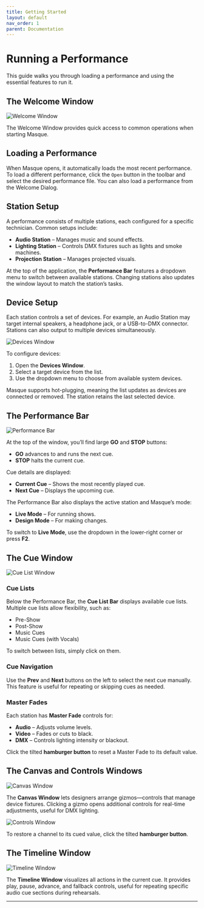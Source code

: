 ```yaml
---
title: Getting Started
layout: default
nav_order: 1
parent: Documentation
---
```



# Running a Performance

This guide walks you through loading a performance and using the essential features to run it.

## The Welcome Window

![Welcome Window](../images/Masque_Welcome.png)

The Welcome Window provides quick access to common operations when starting Masque.

## Loading a Performance

When Masque opens, it automatically loads the most recent performance. To load a different performance, click the `Open` button in the toolbar and select the desired performance file. You can also load a performance from the Welcome Dialog.

## Station Setup

A performance consists of multiple stations, each configured for a specific technician. Common setups include:

- **Audio Station** – Manages music and sound effects.
- **Lighting Station** – Controls DMX fixtures such as lights and smoke machines.
- **Projection Station** – Manages projected visuals.

At the top of the application, the **Performance Bar** features a dropdown menu to switch between available stations. Changing stations also updates the window layout to match the station’s tasks.

## Device Setup

Each station controls a set of devices. For example, an Audio Station may target internal speakers, a headphone jack, or a USB-to-DMX connector. Stations can also output to multiple devices simultaneously.

![Devices Window](../images/Masque_Devices.png)

To configure devices:

1. Open the **Devices Window**.
2. Select a target device from the list.
3. Use the dropdown menu to choose from available system devices.

Masque supports hot-plugging, meaning the list updates as devices are connected or removed. The station retains the last selected device.

## The Performance Bar

![Performance Bar](../images/Masque_PerformanceBar.png)

At the top of the window, you’ll find large **GO** and **STOP** buttons:

- **GO** advances to and runs the next cue.
- **STOP** halts the current cue.

Cue details are displayed:

- **Current Cue** – Shows the most recently played cue.
- **Next Cue** – Displays the upcoming cue.

The Performance Bar also displays the active station and Masque’s mode:

- **Live Mode** – For running shows.
- **Design Mode** – For making changes.

To switch to **Live Mode**, use the dropdown in the lower-right corner or press **F2**.

## The Cue Window

![Cue List Window](../Images/Masque_CueListWindow.png)

### Cue Lists

Below the Performance Bar, the **Cue List Bar** displays available cue lists. Multiple cue lists allow flexibility, such as:

- Pre-Show
- Post-Show
- Music Cues
- Music Cues (with Vocals)

To switch between lists, simply click on them.

### Cue Navigation

Use the **Prev** and **Next** buttons on the left to select the next cue manually. This feature is useful for repeating or skipping cues as needed.

### Master Fades

Each station has **Master Fade** controls for:

- **Audio** – Adjusts volume levels.
- **Video** – Fades or cuts to black.
- **DMX** – Controls lighting intensity or blackout.

Click the tilted **hamburger button** to reset a Master Fade to its default value.

## The Canvas and Controls Windows

![Canvas Window](../images/Masque_Canvas.png)

The **Canvas Window** lets designers arrange gizmos—controls that manage device fixtures. Clicking a gizmo opens additional controls for real-time adjustments, useful for DMX lighting.

![Controls Window](../images/Masque_Controls.png)

To restore a channel to its cued value, click the tilted **hamburger button**.

## The Timeline Window

![Timeline Window](../images/Masque_Timeline.png)

The **Timeline Window** visualizes all actions in the current cue. It provides play, pause, advance, and fallback controls, useful for repeating specific audio cue sections during rehearsals.

---
